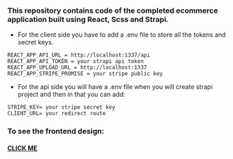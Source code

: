 ### This repository contains code of the completed ecommerce application built using React, Scss and Strapi.

* For the client side you have to add a .env file to store all the tokens and secret keys.
```
REACT_APP_API_URL = http://localhost:1337/api 
REACT_APP_API_TOKEN = your strapi api token
REACT_APP_UPLOAD_URL = http://localhost:1337
REACT_APP_STRIPE_PROMISE = your stripe public key
```

* For the api side you will have a .env file when you will create strapi project and then in that you can add:
```
STRIPE_KEY= your stripe secret key
CLIENT_URL= your redirect route
```

### To see the frontend design: ###
#### [CLICK ME](https://magnifacio.netlify.app) ####
